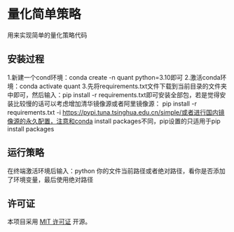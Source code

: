 # 量化简单策略

用来实现简单的量化策略代码

## 安装过程

1.新建一个cond环境：conda create -n quant python=3.10即可
2.激活conda环境：conda activate quant
3.先将requirements.txt文件下载到当前目录的文件夹中即可，然后输入：pip install -r requirements.txt即可安装全部包，若是觉得安装比较慢的话可以考虑增加清华镜像源或者阿里镜像源：
pip install -r requirements.txt -i https://pypi.tuna.tsinghua.edu.cn/simple/或者进行国内镜像源的永久配置，注意和conda install packages不同，pip设置的只适用于pip install packages

## 运行策略

在终端激活环境后输入：python 你的文件当前路径或者绝对路径，看你是否添加了环境变量，最后使用绝对路径

## 许可证

本项目采用 [MIT 许可证](LICENSE) 开源。
